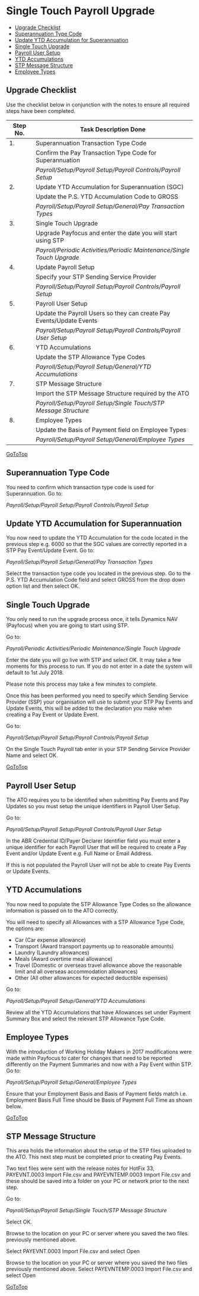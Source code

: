 # Single Touch Payroll Upgrade

- [Upgrade Checklist](#upgrade-checklist)
- [Superannuation Type Code](#superannuation-type-code)
- [Update YTD Accumulation for Superannuation](#update-ytd-accumulation-for-superannuation)
- [Single Touch Upgrade](#single-touch-upgrade)
- [Payroll User Setup](#payroll-user-setup)
- [YTD Accumulations](#ytd-accumulations)
- [STP Message Structure](stp-message-structure)
- [Employee Types](#employee-types)




## Upgrade Checklist

Use the checklist below in conjunction with the notes to ensure all required steps have been completed.

|Step No.|	Task Description	Done|
|---|---|
|1.		|Superannuation Transaction Type Code
||Confirm the Pay Transaction Type Code for Superannuation
||*Payroll/Setup/Payroll Setup/Payroll Controls/Payroll Setup* 	
|2.|		Update YTD Accumulation for Superannuation (SGC)
||Update the P.S. YTD Accumulation Code to GROSS
||*Payroll/Setup/Payroll Setup/General/Pay Transaction Types*
|3.|		Single Touch Upgrade
||Upgrade Payfocus and enter the date you will start using STP
||*Payroll/Periodic Activities/Periodic Maintenance/Single Touch Upgrade* 	
|4.|		Update Payroll Setup
||Specify your STP Sending Service Provider
||*Payroll/Setup/Payroll Setup/Payroll Controls/Payroll Setup*
|5.|		Payroll User Setup
||Update the Payroll Users so they can create Pay Events/Update Events
||*Payroll/Setup/Payroll Setup/Payroll Controls/Payroll User Setup*	
|6.|		YTD Accumulations
||Update the STP Allowance Type Codes
||*Payroll/Setup/Payroll Setup/General/YTD Accumulations*	
|7.|		STP Message Structure
||Import the STP Message Structure required by the ATO
||*Payroll/Setup/Payroll Setup/Single Touch/STP Message Structure*
|8.|		Employee Types
||Update the Basis of Payment field on Employee Types
||*Payroll/Setup/Payroll Setup/General/Employee Types*

[GoToTop](#single-touch-payroll-upgrade)

## Superannuation Type Code
You need to confirm which transaction type code is used for Superannuation.
Go to:

 *Payroll/Setup/Payroll Setup/Payroll Controls/Payroll Setup* 

 

## Update YTD Accumulation for Superannuation

You now need to update the YTD Accumulation for the code located in the previous step e.g. 6000 so that the SGC values are correctly reported in a STP Pay Event/Update Event.
Go to:

*Payroll/Setup/Payroll Setup/General/Pay Transaction Types*

Select the transaction type code you located in the previous step.
Go to the P.S. YTD Accumulation Code field and select GROSS from the drop down option list and then select OK.

 

## Single Touch Upgrade

You only need to run the upgrade process once, it tells Dynamics NAV (Payfocus) when you are going to start using STP.

Go to:

*Payroll/Periodic Activities/Periodic Maintenance/Single Touch Upgrade*

Enter the date you will go live with STP and select OK. It may take a few moments for this process to run. If you do not enter in a date the system will default to 1st July 2018.

Please note this process may take a few minutes to complete.

 

Once this has been performed you need to specify which Sending Service Provider (SSP) your organisation will use to submit your STP Pay Events and Update Events, this will be added to the declaration you make when creating a Pay Event or Update Event.

Go to:

*Payroll/Setup/Payroll Setup/Payroll Controls/Payroll Setup*

On the Single Touch Payroll tab enter in your STP Sending Service Provider Name and select OK.

[GoToTop](#single-touch-payroll-upgrade) 
 
## Payroll User Setup

The ATO requires you to be identified when submitting Pay Events and Pay Updates so you must setup the unique identifiers in Payroll User Setup.

Go to:

*Payroll/Setup/Payroll Setup/Payroll Controls/Payroll User Setup*
 

In the ABR Credential ID/Payer Declarer Identifier field you must enter a unique identifier for each Payroll User that will be required to create a Pay Event and/or Update Event e.g. Full Name or Email Address.

If this is not populated the Payroll User will not be able to create Pay Events or Update Events.


## YTD Accumulations

You now need to populate the STP Allowance Type Codes so the allowance information is passed on to the ATO correctly.

You will need to specify all Allowances with a STP Allowance Type Code, the options are:

- Car (Car expense allowance)
- Transport (Award transport payments up to reasonable amounts)
- Laundry (Laundry allowances)
- Meals (Award overtime meal allowance)
- Travel (Domestic or overseas travel allowance above the reasonable limit and all overseas accommodation allowances)
- Other (All other allowances for expected deductible expenses)

Go to:

*Payroll/Setup/Payroll Setup/General/YTD Accumulations*

Review all the YTD Accumulations that have Allowances set under Payment Summary Box and select the relevant STP Allowance Type Code.


## Employee Types

With the introduction of Working Holiday Makers in 2017 modifications were made within Payfocus to cater for changes that need to be reported differently on the Payment Summaries and now with a Pay Event within STP. Go to:

*Payroll/Setup/Payroll Setup/General/Employee Types*

Ensure that your Employment Basis and Basis of Payment fields match i.e. Employment Basis Full Time should be Basis of Payment Full Time as shown below.

[GoToTop](#single-touch-payroll-upgrade)
 
## STP Message Structure

This area holds the information about the setup of the STP files uploaded to the ATO. This next step must be completed prior to creating Pay Events.

Two text files were sent with the release notes for HotFix 33, PAYEVNT.0003 Import File.csv and PAYEVNTEMP.0003 Import File.csv and these should be saved into a folder on your PC or network prior to the next step.

Go to:

*Payroll/Setup/Payroll Setup/Single Touch/STP Message Structure*

Select OK.
 

Browse to the location on your PC or server where you saved the two files previously mentioned above.

Select PAYEVNT.0003 Import File.csv and select Open



Browse to the location on your PC or server where you saved the two files previously mentioned above.
Select PAYEVNTEMP.0003 Import File.csv and select Open

[GoToTop](#single-touch-payroll-upgrade)

